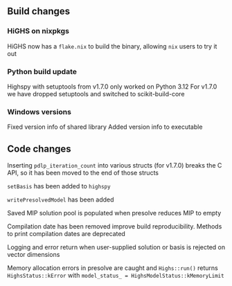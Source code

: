 ## Build changes

### HiGHS on nixpkgs

HiGHS now has a `flake.nix` to build the binary, allowing `nix` users to try it out

### Python build update

Highspy with setuptools from v1.7.0 only worked on Python 3.12
For v1.7.0 we have dropped setuptools and switched to scikit-build-core

### Windows versions

Fixed version info of shared library
Added version info to executable

## Code changes

Inserting `pdlp_iteration_count` into various structs (for v1.7.0) breaks the C API, so it has been moved to the end of those structs

`setBasis` has been added to `highspy`

`writePresolvedModel` has been added

Saved MIP solution pool is populated when presolve reduces MIP to empty

Compilation date has been removed improve build reproducibility. Methods to print compilation dates are deprecated

Logging and error return when user-supplied solution or basis is rejected on vector dimensions

Memory allocation errors in presolve are caught and `Highs::run()` returns `HighsStatus::kError` with `model_status_ = HighsModelStatus::kMemoryLimit`




